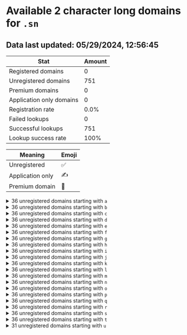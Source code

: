 # Available 2 character long domains for `.sn`

## Data last updated: 05/29/2024, 12:56:45

|Stat|Amount|
|--|--|
|Registered domains|0|
|Unregistered domains|751|
|Premium domains|0|
|Application only domains|0|
|Registration rate|0.0%|
|Failed lookups|0|
|Successful lookups|751|
|Lookup success rate|100%|


|Meaning|Emoji|
|--|--|
|Unregistered|:white_check_mark:|
|Application only|:writing_hand:|
|Premium domain|:gem:|

<details>
<summary>36 unregistered domains starting with <bold><code>a</code></bold></summary>

|Type|Domain|
|--|--|
|:white_check_mark:|`a0.sn`|
|:white_check_mark:|`a1.sn`|
|:white_check_mark:|`a2.sn`|
|:white_check_mark:|`a3.sn`|
|:white_check_mark:|`a4.sn`|
|:white_check_mark:|`a5.sn`|
|:white_check_mark:|`a6.sn`|
|:white_check_mark:|`a7.sn`|
|:white_check_mark:|`a8.sn`|
|:white_check_mark:|`a9.sn`|
|:white_check_mark:|`aa.sn`|
|:white_check_mark:|`ab.sn`|
|:white_check_mark:|`ac.sn`|
|:white_check_mark:|`ad.sn`|
|:white_check_mark:|`ae.sn`|
|:white_check_mark:|`af.sn`|
|:white_check_mark:|`ag.sn`|
|:white_check_mark:|`ah.sn`|
|:white_check_mark:|`ai.sn`|
|:white_check_mark:|`aj.sn`|
|:white_check_mark:|`ak.sn`|
|:white_check_mark:|`al.sn`|
|:white_check_mark:|`am.sn`|
|:white_check_mark:|`an.sn`|
|:white_check_mark:|`ao.sn`|
|:white_check_mark:|`ap.sn`|
|:white_check_mark:|`aq.sn`|
|:white_check_mark:|`ar.sn`|
|:white_check_mark:|`as.sn`|
|:white_check_mark:|`at.sn`|
|:white_check_mark:|`au.sn`|
|:white_check_mark:|`av.sn`|
|:white_check_mark:|`aw.sn`|
|:white_check_mark:|`ax.sn`|
|:white_check_mark:|`ay.sn`|
|:white_check_mark:|`az.sn`|
</details>
<details>
<summary>36 unregistered domains starting with <bold><code>b</code></bold></summary>

|Type|Domain|
|--|--|
|:white_check_mark:|`b0.sn`|
|:white_check_mark:|`b1.sn`|
|:white_check_mark:|`b2.sn`|
|:white_check_mark:|`b3.sn`|
|:white_check_mark:|`b4.sn`|
|:white_check_mark:|`b5.sn`|
|:white_check_mark:|`b6.sn`|
|:white_check_mark:|`b7.sn`|
|:white_check_mark:|`b8.sn`|
|:white_check_mark:|`b9.sn`|
|:white_check_mark:|`ba.sn`|
|:white_check_mark:|`bb.sn`|
|:white_check_mark:|`bc.sn`|
|:white_check_mark:|`bd.sn`|
|:white_check_mark:|`be.sn`|
|:white_check_mark:|`bf.sn`|
|:white_check_mark:|`bg.sn`|
|:white_check_mark:|`bh.sn`|
|:white_check_mark:|`bi.sn`|
|:white_check_mark:|`bj.sn`|
|:white_check_mark:|`bk.sn`|
|:white_check_mark:|`bl.sn`|
|:white_check_mark:|`bm.sn`|
|:white_check_mark:|`bn.sn`|
|:white_check_mark:|`bo.sn`|
|:white_check_mark:|`bp.sn`|
|:white_check_mark:|`bq.sn`|
|:white_check_mark:|`br.sn`|
|:white_check_mark:|`bs.sn`|
|:white_check_mark:|`bt.sn`|
|:white_check_mark:|`bu.sn`|
|:white_check_mark:|`bv.sn`|
|:white_check_mark:|`bw.sn`|
|:white_check_mark:|`bx.sn`|
|:white_check_mark:|`by.sn`|
|:white_check_mark:|`bz.sn`|
</details>
<details>
<summary>36 unregistered domains starting with <bold><code>c</code></bold></summary>

|Type|Domain|
|--|--|
|:white_check_mark:|`c0.sn`|
|:white_check_mark:|`c1.sn`|
|:white_check_mark:|`c2.sn`|
|:white_check_mark:|`c3.sn`|
|:white_check_mark:|`c4.sn`|
|:white_check_mark:|`c5.sn`|
|:white_check_mark:|`c6.sn`|
|:white_check_mark:|`c7.sn`|
|:white_check_mark:|`c8.sn`|
|:white_check_mark:|`c9.sn`|
|:white_check_mark:|`ca.sn`|
|:white_check_mark:|`cb.sn`|
|:white_check_mark:|`cc.sn`|
|:white_check_mark:|`cd.sn`|
|:white_check_mark:|`ce.sn`|
|:white_check_mark:|`cf.sn`|
|:white_check_mark:|`cg.sn`|
|:white_check_mark:|`ch.sn`|
|:white_check_mark:|`ci.sn`|
|:white_check_mark:|`cj.sn`|
|:white_check_mark:|`ck.sn`|
|:white_check_mark:|`cl.sn`|
|:white_check_mark:|`cm.sn`|
|:white_check_mark:|`cn.sn`|
|:white_check_mark:|`co.sn`|
|:white_check_mark:|`cp.sn`|
|:white_check_mark:|`cq.sn`|
|:white_check_mark:|`cr.sn`|
|:white_check_mark:|`cs.sn`|
|:white_check_mark:|`ct.sn`|
|:white_check_mark:|`cu.sn`|
|:white_check_mark:|`cv.sn`|
|:white_check_mark:|`cw.sn`|
|:white_check_mark:|`cx.sn`|
|:white_check_mark:|`cy.sn`|
|:white_check_mark:|`cz.sn`|
</details>
<details>
<summary>36 unregistered domains starting with <bold><code>d</code></bold></summary>

|Type|Domain|
|--|--|
|:white_check_mark:|`d0.sn`|
|:white_check_mark:|`d1.sn`|
|:white_check_mark:|`d2.sn`|
|:white_check_mark:|`d3.sn`|
|:white_check_mark:|`d4.sn`|
|:white_check_mark:|`d5.sn`|
|:white_check_mark:|`d6.sn`|
|:white_check_mark:|`d7.sn`|
|:white_check_mark:|`d8.sn`|
|:white_check_mark:|`d9.sn`|
|:white_check_mark:|`da.sn`|
|:white_check_mark:|`db.sn`|
|:white_check_mark:|`dc.sn`|
|:white_check_mark:|`dd.sn`|
|:white_check_mark:|`de.sn`|
|:white_check_mark:|`df.sn`|
|:white_check_mark:|`dg.sn`|
|:white_check_mark:|`dh.sn`|
|:white_check_mark:|`di.sn`|
|:white_check_mark:|`dj.sn`|
|:white_check_mark:|`dk.sn`|
|:white_check_mark:|`dl.sn`|
|:white_check_mark:|`dm.sn`|
|:white_check_mark:|`dn.sn`|
|:white_check_mark:|`do.sn`|
|:white_check_mark:|`dp.sn`|
|:white_check_mark:|`dq.sn`|
|:white_check_mark:|`dr.sn`|
|:white_check_mark:|`ds.sn`|
|:white_check_mark:|`dt.sn`|
|:white_check_mark:|`du.sn`|
|:white_check_mark:|`dv.sn`|
|:white_check_mark:|`dw.sn`|
|:white_check_mark:|`dx.sn`|
|:white_check_mark:|`dy.sn`|
|:white_check_mark:|`dz.sn`|
</details>
<details>
<summary>36 unregistered domains starting with <bold><code>e</code></bold></summary>

|Type|Domain|
|--|--|
|:white_check_mark:|`e0.sn`|
|:white_check_mark:|`e1.sn`|
|:white_check_mark:|`e2.sn`|
|:white_check_mark:|`e3.sn`|
|:white_check_mark:|`e4.sn`|
|:white_check_mark:|`e5.sn`|
|:white_check_mark:|`e6.sn`|
|:white_check_mark:|`e7.sn`|
|:white_check_mark:|`e8.sn`|
|:white_check_mark:|`e9.sn`|
|:white_check_mark:|`ea.sn`|
|:white_check_mark:|`eb.sn`|
|:white_check_mark:|`ec.sn`|
|:white_check_mark:|`ed.sn`|
|:white_check_mark:|`ee.sn`|
|:white_check_mark:|`ef.sn`|
|:white_check_mark:|`eg.sn`|
|:white_check_mark:|`eh.sn`|
|:white_check_mark:|`ei.sn`|
|:white_check_mark:|`ej.sn`|
|:white_check_mark:|`ek.sn`|
|:white_check_mark:|`el.sn`|
|:white_check_mark:|`em.sn`|
|:white_check_mark:|`en.sn`|
|:white_check_mark:|`eo.sn`|
|:white_check_mark:|`ep.sn`|
|:white_check_mark:|`eq.sn`|
|:white_check_mark:|`er.sn`|
|:white_check_mark:|`es.sn`|
|:white_check_mark:|`et.sn`|
|:white_check_mark:|`eu.sn`|
|:white_check_mark:|`ev.sn`|
|:white_check_mark:|`ew.sn`|
|:white_check_mark:|`ex.sn`|
|:white_check_mark:|`ey.sn`|
|:white_check_mark:|`ez.sn`|
</details>
<details>
<summary>36 unregistered domains starting with <bold><code>f</code></bold></summary>

|Type|Domain|
|--|--|
|:white_check_mark:|`f0.sn`|
|:white_check_mark:|`f1.sn`|
|:white_check_mark:|`f2.sn`|
|:white_check_mark:|`f3.sn`|
|:white_check_mark:|`f4.sn`|
|:white_check_mark:|`f5.sn`|
|:white_check_mark:|`f6.sn`|
|:white_check_mark:|`f7.sn`|
|:white_check_mark:|`f8.sn`|
|:white_check_mark:|`f9.sn`|
|:white_check_mark:|`fa.sn`|
|:white_check_mark:|`fb.sn`|
|:white_check_mark:|`fc.sn`|
|:white_check_mark:|`fd.sn`|
|:white_check_mark:|`fe.sn`|
|:white_check_mark:|`ff.sn`|
|:white_check_mark:|`fg.sn`|
|:white_check_mark:|`fh.sn`|
|:white_check_mark:|`fi.sn`|
|:white_check_mark:|`fj.sn`|
|:white_check_mark:|`fk.sn`|
|:white_check_mark:|`fl.sn`|
|:white_check_mark:|`fm.sn`|
|:white_check_mark:|`fn.sn`|
|:white_check_mark:|`fo.sn`|
|:white_check_mark:|`fp.sn`|
|:white_check_mark:|`fq.sn`|
|:white_check_mark:|`fr.sn`|
|:white_check_mark:|`fs.sn`|
|:white_check_mark:|`ft.sn`|
|:white_check_mark:|`fu.sn`|
|:white_check_mark:|`fv.sn`|
|:white_check_mark:|`fw.sn`|
|:white_check_mark:|`fx.sn`|
|:white_check_mark:|`fy.sn`|
|:white_check_mark:|`fz.sn`|
</details>
<details>
<summary>36 unregistered domains starting with <bold><code>g</code></bold></summary>

|Type|Domain|
|--|--|
|:white_check_mark:|`g0.sn`|
|:white_check_mark:|`g1.sn`|
|:white_check_mark:|`g2.sn`|
|:white_check_mark:|`g3.sn`|
|:white_check_mark:|`g4.sn`|
|:white_check_mark:|`g5.sn`|
|:white_check_mark:|`g6.sn`|
|:white_check_mark:|`g7.sn`|
|:white_check_mark:|`g8.sn`|
|:white_check_mark:|`g9.sn`|
|:white_check_mark:|`ga.sn`|
|:white_check_mark:|`gb.sn`|
|:white_check_mark:|`gc.sn`|
|:white_check_mark:|`gd.sn`|
|:white_check_mark:|`ge.sn`|
|:white_check_mark:|`gf.sn`|
|:white_check_mark:|`gg.sn`|
|:white_check_mark:|`gh.sn`|
|:white_check_mark:|`gi.sn`|
|:white_check_mark:|`gj.sn`|
|:white_check_mark:|`gk.sn`|
|:white_check_mark:|`gl.sn`|
|:white_check_mark:|`gm.sn`|
|:white_check_mark:|`gn.sn`|
|:white_check_mark:|`go.sn`|
|:white_check_mark:|`gp.sn`|
|:white_check_mark:|`gq.sn`|
|:white_check_mark:|`gr.sn`|
|:white_check_mark:|`gs.sn`|
|:white_check_mark:|`gt.sn`|
|:white_check_mark:|`gu.sn`|
|:white_check_mark:|`gv.sn`|
|:white_check_mark:|`gw.sn`|
|:white_check_mark:|`gx.sn`|
|:white_check_mark:|`gy.sn`|
|:white_check_mark:|`gz.sn`|
</details>
<details>
<summary>36 unregistered domains starting with <bold><code>h</code></bold></summary>

|Type|Domain|
|--|--|
|:white_check_mark:|`h0.sn`|
|:white_check_mark:|`h1.sn`|
|:white_check_mark:|`h2.sn`|
|:white_check_mark:|`h3.sn`|
|:white_check_mark:|`h4.sn`|
|:white_check_mark:|`h5.sn`|
|:white_check_mark:|`h6.sn`|
|:white_check_mark:|`h7.sn`|
|:white_check_mark:|`h8.sn`|
|:white_check_mark:|`h9.sn`|
|:white_check_mark:|`ha.sn`|
|:white_check_mark:|`hb.sn`|
|:white_check_mark:|`hc.sn`|
|:white_check_mark:|`hd.sn`|
|:white_check_mark:|`he.sn`|
|:white_check_mark:|`hf.sn`|
|:white_check_mark:|`hg.sn`|
|:white_check_mark:|`hh.sn`|
|:white_check_mark:|`hi.sn`|
|:white_check_mark:|`hj.sn`|
|:white_check_mark:|`hk.sn`|
|:white_check_mark:|`hl.sn`|
|:white_check_mark:|`hm.sn`|
|:white_check_mark:|`hn.sn`|
|:white_check_mark:|`ho.sn`|
|:white_check_mark:|`hp.sn`|
|:white_check_mark:|`hq.sn`|
|:white_check_mark:|`hr.sn`|
|:white_check_mark:|`hs.sn`|
|:white_check_mark:|`ht.sn`|
|:white_check_mark:|`hu.sn`|
|:white_check_mark:|`hv.sn`|
|:white_check_mark:|`hw.sn`|
|:white_check_mark:|`hx.sn`|
|:white_check_mark:|`hy.sn`|
|:white_check_mark:|`hz.sn`|
</details>
<details>
<summary>36 unregistered domains starting with <bold><code>i</code></bold></summary>

|Type|Domain|
|--|--|
|:white_check_mark:|`i0.sn`|
|:white_check_mark:|`i1.sn`|
|:white_check_mark:|`i2.sn`|
|:white_check_mark:|`i3.sn`|
|:white_check_mark:|`i4.sn`|
|:white_check_mark:|`i5.sn`|
|:white_check_mark:|`i6.sn`|
|:white_check_mark:|`i7.sn`|
|:white_check_mark:|`i8.sn`|
|:white_check_mark:|`i9.sn`|
|:white_check_mark:|`ia.sn`|
|:white_check_mark:|`ib.sn`|
|:white_check_mark:|`ic.sn`|
|:white_check_mark:|`id.sn`|
|:white_check_mark:|`ie.sn`|
|:white_check_mark:|`if.sn`|
|:white_check_mark:|`ig.sn`|
|:white_check_mark:|`ih.sn`|
|:white_check_mark:|`ii.sn`|
|:white_check_mark:|`ij.sn`|
|:white_check_mark:|`ik.sn`|
|:white_check_mark:|`il.sn`|
|:white_check_mark:|`im.sn`|
|:white_check_mark:|`in.sn`|
|:white_check_mark:|`io.sn`|
|:white_check_mark:|`ip.sn`|
|:white_check_mark:|`iq.sn`|
|:white_check_mark:|`ir.sn`|
|:white_check_mark:|`is.sn`|
|:white_check_mark:|`it.sn`|
|:white_check_mark:|`iu.sn`|
|:white_check_mark:|`iv.sn`|
|:white_check_mark:|`iw.sn`|
|:white_check_mark:|`ix.sn`|
|:white_check_mark:|`iy.sn`|
|:white_check_mark:|`iz.sn`|
</details>
<details>
<summary>36 unregistered domains starting with <bold><code>j</code></bold></summary>

|Type|Domain|
|--|--|
|:white_check_mark:|`j0.sn`|
|:white_check_mark:|`j1.sn`|
|:white_check_mark:|`j2.sn`|
|:white_check_mark:|`j3.sn`|
|:white_check_mark:|`j4.sn`|
|:white_check_mark:|`j5.sn`|
|:white_check_mark:|`j6.sn`|
|:white_check_mark:|`j7.sn`|
|:white_check_mark:|`j8.sn`|
|:white_check_mark:|`j9.sn`|
|:white_check_mark:|`ja.sn`|
|:white_check_mark:|`jb.sn`|
|:white_check_mark:|`jc.sn`|
|:white_check_mark:|`jd.sn`|
|:white_check_mark:|`je.sn`|
|:white_check_mark:|`jf.sn`|
|:white_check_mark:|`jg.sn`|
|:white_check_mark:|`jh.sn`|
|:white_check_mark:|`ji.sn`|
|:white_check_mark:|`jj.sn`|
|:white_check_mark:|`jk.sn`|
|:white_check_mark:|`jl.sn`|
|:white_check_mark:|`jm.sn`|
|:white_check_mark:|`jn.sn`|
|:white_check_mark:|`jo.sn`|
|:white_check_mark:|`jp.sn`|
|:white_check_mark:|`jq.sn`|
|:white_check_mark:|`jr.sn`|
|:white_check_mark:|`js.sn`|
|:white_check_mark:|`jt.sn`|
|:white_check_mark:|`ju.sn`|
|:white_check_mark:|`jv.sn`|
|:white_check_mark:|`jw.sn`|
|:white_check_mark:|`jx.sn`|
|:white_check_mark:|`jy.sn`|
|:white_check_mark:|`jz.sn`|
</details>
<details>
<summary>36 unregistered domains starting with <bold><code>k</code></bold></summary>

|Type|Domain|
|--|--|
|:white_check_mark:|`k0.sn`|
|:white_check_mark:|`k1.sn`|
|:white_check_mark:|`k2.sn`|
|:white_check_mark:|`k3.sn`|
|:white_check_mark:|`k4.sn`|
|:white_check_mark:|`k5.sn`|
|:white_check_mark:|`k6.sn`|
|:white_check_mark:|`k7.sn`|
|:white_check_mark:|`k8.sn`|
|:white_check_mark:|`k9.sn`|
|:white_check_mark:|`ka.sn`|
|:white_check_mark:|`kb.sn`|
|:white_check_mark:|`kc.sn`|
|:white_check_mark:|`kd.sn`|
|:white_check_mark:|`ke.sn`|
|:white_check_mark:|`kf.sn`|
|:white_check_mark:|`kg.sn`|
|:white_check_mark:|`kh.sn`|
|:white_check_mark:|`ki.sn`|
|:white_check_mark:|`kj.sn`|
|:white_check_mark:|`kk.sn`|
|:white_check_mark:|`kl.sn`|
|:white_check_mark:|`km.sn`|
|:white_check_mark:|`kn.sn`|
|:white_check_mark:|`ko.sn`|
|:white_check_mark:|`kp.sn`|
|:white_check_mark:|`kq.sn`|
|:white_check_mark:|`kr.sn`|
|:white_check_mark:|`ks.sn`|
|:white_check_mark:|`kt.sn`|
|:white_check_mark:|`ku.sn`|
|:white_check_mark:|`kv.sn`|
|:white_check_mark:|`kw.sn`|
|:white_check_mark:|`kx.sn`|
|:white_check_mark:|`ky.sn`|
|:white_check_mark:|`kz.sn`|
</details>
<details>
<summary>36 unregistered domains starting with <bold><code>l</code></bold></summary>

|Type|Domain|
|--|--|
|:white_check_mark:|`l0.sn`|
|:white_check_mark:|`l1.sn`|
|:white_check_mark:|`l2.sn`|
|:white_check_mark:|`l3.sn`|
|:white_check_mark:|`l4.sn`|
|:white_check_mark:|`l5.sn`|
|:white_check_mark:|`l6.sn`|
|:white_check_mark:|`l7.sn`|
|:white_check_mark:|`l8.sn`|
|:white_check_mark:|`l9.sn`|
|:white_check_mark:|`la.sn`|
|:white_check_mark:|`lb.sn`|
|:white_check_mark:|`lc.sn`|
|:white_check_mark:|`ld.sn`|
|:white_check_mark:|`le.sn`|
|:white_check_mark:|`lf.sn`|
|:white_check_mark:|`lg.sn`|
|:white_check_mark:|`lh.sn`|
|:white_check_mark:|`li.sn`|
|:white_check_mark:|`lj.sn`|
|:white_check_mark:|`lk.sn`|
|:white_check_mark:|`ll.sn`|
|:white_check_mark:|`lm.sn`|
|:white_check_mark:|`ln.sn`|
|:white_check_mark:|`lo.sn`|
|:white_check_mark:|`lp.sn`|
|:white_check_mark:|`lq.sn`|
|:white_check_mark:|`lr.sn`|
|:white_check_mark:|`ls.sn`|
|:white_check_mark:|`lt.sn`|
|:white_check_mark:|`lu.sn`|
|:white_check_mark:|`lv.sn`|
|:white_check_mark:|`lw.sn`|
|:white_check_mark:|`lx.sn`|
|:white_check_mark:|`ly.sn`|
|:white_check_mark:|`lz.sn`|
</details>
<details>
<summary>36 unregistered domains starting with <bold><code>m</code></bold></summary>

|Type|Domain|
|--|--|
|:white_check_mark:|`m0.sn`|
|:white_check_mark:|`m1.sn`|
|:white_check_mark:|`m2.sn`|
|:white_check_mark:|`m3.sn`|
|:white_check_mark:|`m4.sn`|
|:white_check_mark:|`m5.sn`|
|:white_check_mark:|`m6.sn`|
|:white_check_mark:|`m7.sn`|
|:white_check_mark:|`m8.sn`|
|:white_check_mark:|`m9.sn`|
|:white_check_mark:|`ma.sn`|
|:white_check_mark:|`mb.sn`|
|:white_check_mark:|`mc.sn`|
|:white_check_mark:|`md.sn`|
|:white_check_mark:|`me.sn`|
|:white_check_mark:|`mf.sn`|
|:white_check_mark:|`mg.sn`|
|:white_check_mark:|`mh.sn`|
|:white_check_mark:|`mi.sn`|
|:white_check_mark:|`mj.sn`|
|:white_check_mark:|`mk.sn`|
|:white_check_mark:|`ml.sn`|
|:white_check_mark:|`mm.sn`|
|:white_check_mark:|`mn.sn`|
|:white_check_mark:|`mo.sn`|
|:white_check_mark:|`mp.sn`|
|:white_check_mark:|`mq.sn`|
|:white_check_mark:|`mr.sn`|
|:white_check_mark:|`ms.sn`|
|:white_check_mark:|`mt.sn`|
|:white_check_mark:|`mu.sn`|
|:white_check_mark:|`mv.sn`|
|:white_check_mark:|`mw.sn`|
|:white_check_mark:|`mx.sn`|
|:white_check_mark:|`my.sn`|
|:white_check_mark:|`mz.sn`|
</details>
<details>
<summary>36 unregistered domains starting with <bold><code>n</code></bold></summary>

|Type|Domain|
|--|--|
|:white_check_mark:|`n0.sn`|
|:white_check_mark:|`n1.sn`|
|:white_check_mark:|`n2.sn`|
|:white_check_mark:|`n3.sn`|
|:white_check_mark:|`n4.sn`|
|:white_check_mark:|`n5.sn`|
|:white_check_mark:|`n6.sn`|
|:white_check_mark:|`n7.sn`|
|:white_check_mark:|`n8.sn`|
|:white_check_mark:|`n9.sn`|
|:white_check_mark:|`na.sn`|
|:white_check_mark:|`nb.sn`|
|:white_check_mark:|`nc.sn`|
|:white_check_mark:|`nd.sn`|
|:white_check_mark:|`ne.sn`|
|:white_check_mark:|`nf.sn`|
|:white_check_mark:|`ng.sn`|
|:white_check_mark:|`nh.sn`|
|:white_check_mark:|`ni.sn`|
|:white_check_mark:|`nj.sn`|
|:white_check_mark:|`nk.sn`|
|:white_check_mark:|`nl.sn`|
|:white_check_mark:|`nm.sn`|
|:white_check_mark:|`nn.sn`|
|:white_check_mark:|`no.sn`|
|:white_check_mark:|`np.sn`|
|:white_check_mark:|`nq.sn`|
|:white_check_mark:|`nr.sn`|
|:white_check_mark:|`ns.sn`|
|:white_check_mark:|`nt.sn`|
|:white_check_mark:|`nu.sn`|
|:white_check_mark:|`nv.sn`|
|:white_check_mark:|`nw.sn`|
|:white_check_mark:|`nx.sn`|
|:white_check_mark:|`ny.sn`|
|:white_check_mark:|`nz.sn`|
</details>
<details>
<summary>36 unregistered domains starting with <bold><code>o</code></bold></summary>

|Type|Domain|
|--|--|
|:white_check_mark:|`o0.sn`|
|:white_check_mark:|`o1.sn`|
|:white_check_mark:|`o2.sn`|
|:white_check_mark:|`o3.sn`|
|:white_check_mark:|`o4.sn`|
|:white_check_mark:|`o5.sn`|
|:white_check_mark:|`o6.sn`|
|:white_check_mark:|`o7.sn`|
|:white_check_mark:|`o8.sn`|
|:white_check_mark:|`o9.sn`|
|:white_check_mark:|`oa.sn`|
|:white_check_mark:|`ob.sn`|
|:white_check_mark:|`oc.sn`|
|:white_check_mark:|`od.sn`|
|:white_check_mark:|`oe.sn`|
|:white_check_mark:|`of.sn`|
|:white_check_mark:|`og.sn`|
|:white_check_mark:|`oh.sn`|
|:white_check_mark:|`oi.sn`|
|:white_check_mark:|`oj.sn`|
|:white_check_mark:|`ok.sn`|
|:white_check_mark:|`ol.sn`|
|:white_check_mark:|`om.sn`|
|:white_check_mark:|`on.sn`|
|:white_check_mark:|`oo.sn`|
|:white_check_mark:|`op.sn`|
|:white_check_mark:|`oq.sn`|
|:white_check_mark:|`or.sn`|
|:white_check_mark:|`os.sn`|
|:white_check_mark:|`ot.sn`|
|:white_check_mark:|`ou.sn`|
|:white_check_mark:|`ov.sn`|
|:white_check_mark:|`ow.sn`|
|:white_check_mark:|`ox.sn`|
|:white_check_mark:|`oy.sn`|
|:white_check_mark:|`oz.sn`|
</details>
<details>
<summary>36 unregistered domains starting with <bold><code>p</code></bold></summary>

|Type|Domain|
|--|--|
|:white_check_mark:|`p0.sn`|
|:white_check_mark:|`p1.sn`|
|:white_check_mark:|`p2.sn`|
|:white_check_mark:|`p3.sn`|
|:white_check_mark:|`p4.sn`|
|:white_check_mark:|`p5.sn`|
|:white_check_mark:|`p6.sn`|
|:white_check_mark:|`p7.sn`|
|:white_check_mark:|`p8.sn`|
|:white_check_mark:|`p9.sn`|
|:white_check_mark:|`pa.sn`|
|:white_check_mark:|`pb.sn`|
|:white_check_mark:|`pc.sn`|
|:white_check_mark:|`pd.sn`|
|:white_check_mark:|`pe.sn`|
|:white_check_mark:|`pf.sn`|
|:white_check_mark:|`pg.sn`|
|:white_check_mark:|`ph.sn`|
|:white_check_mark:|`pi.sn`|
|:white_check_mark:|`pj.sn`|
|:white_check_mark:|`pk.sn`|
|:white_check_mark:|`pl.sn`|
|:white_check_mark:|`pm.sn`|
|:white_check_mark:|`pn.sn`|
|:white_check_mark:|`po.sn`|
|:white_check_mark:|`pp.sn`|
|:white_check_mark:|`pq.sn`|
|:white_check_mark:|`pr.sn`|
|:white_check_mark:|`ps.sn`|
|:white_check_mark:|`pt.sn`|
|:white_check_mark:|`pu.sn`|
|:white_check_mark:|`pv.sn`|
|:white_check_mark:|`pw.sn`|
|:white_check_mark:|`px.sn`|
|:white_check_mark:|`py.sn`|
|:white_check_mark:|`pz.sn`|
</details>
<details>
<summary>36 unregistered domains starting with <bold><code>q</code></bold></summary>

|Type|Domain|
|--|--|
|:white_check_mark:|`q0.sn`|
|:white_check_mark:|`q1.sn`|
|:white_check_mark:|`q2.sn`|
|:white_check_mark:|`q3.sn`|
|:white_check_mark:|`q4.sn`|
|:white_check_mark:|`q5.sn`|
|:white_check_mark:|`q6.sn`|
|:white_check_mark:|`q7.sn`|
|:white_check_mark:|`q8.sn`|
|:white_check_mark:|`q9.sn`|
|:white_check_mark:|`qa.sn`|
|:white_check_mark:|`qb.sn`|
|:white_check_mark:|`qc.sn`|
|:white_check_mark:|`qd.sn`|
|:white_check_mark:|`qe.sn`|
|:white_check_mark:|`qf.sn`|
|:white_check_mark:|`qg.sn`|
|:white_check_mark:|`qh.sn`|
|:white_check_mark:|`qi.sn`|
|:white_check_mark:|`qj.sn`|
|:white_check_mark:|`qk.sn`|
|:white_check_mark:|`ql.sn`|
|:white_check_mark:|`qm.sn`|
|:white_check_mark:|`qn.sn`|
|:white_check_mark:|`qo.sn`|
|:white_check_mark:|`qp.sn`|
|:white_check_mark:|`qq.sn`|
|:white_check_mark:|`qr.sn`|
|:white_check_mark:|`qs.sn`|
|:white_check_mark:|`qt.sn`|
|:white_check_mark:|`qu.sn`|
|:white_check_mark:|`qv.sn`|
|:white_check_mark:|`qw.sn`|
|:white_check_mark:|`qx.sn`|
|:white_check_mark:|`qy.sn`|
|:white_check_mark:|`qz.sn`|
</details>
<details>
<summary>36 unregistered domains starting with <bold><code>r</code></bold></summary>

|Type|Domain|
|--|--|
|:white_check_mark:|`r0.sn`|
|:white_check_mark:|`r1.sn`|
|:white_check_mark:|`r2.sn`|
|:white_check_mark:|`r3.sn`|
|:white_check_mark:|`r4.sn`|
|:white_check_mark:|`r5.sn`|
|:white_check_mark:|`r6.sn`|
|:white_check_mark:|`r7.sn`|
|:white_check_mark:|`r8.sn`|
|:white_check_mark:|`r9.sn`|
|:white_check_mark:|`ra.sn`|
|:white_check_mark:|`rb.sn`|
|:white_check_mark:|`rc.sn`|
|:white_check_mark:|`rd.sn`|
|:white_check_mark:|`re.sn`|
|:white_check_mark:|`rf.sn`|
|:white_check_mark:|`rg.sn`|
|:white_check_mark:|`rh.sn`|
|:white_check_mark:|`ri.sn`|
|:white_check_mark:|`rj.sn`|
|:white_check_mark:|`rk.sn`|
|:white_check_mark:|`rl.sn`|
|:white_check_mark:|`rm.sn`|
|:white_check_mark:|`rn.sn`|
|:white_check_mark:|`ro.sn`|
|:white_check_mark:|`rp.sn`|
|:white_check_mark:|`rq.sn`|
|:white_check_mark:|`rr.sn`|
|:white_check_mark:|`rs.sn`|
|:white_check_mark:|`rt.sn`|
|:white_check_mark:|`ru.sn`|
|:white_check_mark:|`rv.sn`|
|:white_check_mark:|`rw.sn`|
|:white_check_mark:|`rx.sn`|
|:white_check_mark:|`ry.sn`|
|:white_check_mark:|`rz.sn`|
</details>
<details>
<summary>36 unregistered domains starting with <bold><code>s</code></bold></summary>

|Type|Domain|
|--|--|
|:white_check_mark:|`s0.sn`|
|:white_check_mark:|`s1.sn`|
|:white_check_mark:|`s2.sn`|
|:white_check_mark:|`s3.sn`|
|:white_check_mark:|`s4.sn`|
|:white_check_mark:|`s5.sn`|
|:white_check_mark:|`s6.sn`|
|:white_check_mark:|`s7.sn`|
|:white_check_mark:|`s8.sn`|
|:white_check_mark:|`s9.sn`|
|:white_check_mark:|`sa.sn`|
|:white_check_mark:|`sb.sn`|
|:white_check_mark:|`sc.sn`|
|:white_check_mark:|`sd.sn`|
|:white_check_mark:|`se.sn`|
|:white_check_mark:|`sf.sn`|
|:white_check_mark:|`sg.sn`|
|:white_check_mark:|`sh.sn`|
|:white_check_mark:|`si.sn`|
|:white_check_mark:|`sj.sn`|
|:white_check_mark:|`sk.sn`|
|:white_check_mark:|`sl.sn`|
|:white_check_mark:|`sm.sn`|
|:white_check_mark:|`sn.sn`|
|:white_check_mark:|`so.sn`|
|:white_check_mark:|`sp.sn`|
|:white_check_mark:|`sq.sn`|
|:white_check_mark:|`sr.sn`|
|:white_check_mark:|`ss.sn`|
|:white_check_mark:|`st.sn`|
|:white_check_mark:|`su.sn`|
|:white_check_mark:|`sv.sn`|
|:white_check_mark:|`sw.sn`|
|:white_check_mark:|`sx.sn`|
|:white_check_mark:|`sy.sn`|
|:white_check_mark:|`sz.sn`|
</details>
<details>
<summary>36 unregistered domains starting with <bold><code>t</code></bold></summary>

|Type|Domain|
|--|--|
|:white_check_mark:|`t0.sn`|
|:white_check_mark:|`t1.sn`|
|:white_check_mark:|`t2.sn`|
|:white_check_mark:|`t3.sn`|
|:white_check_mark:|`t4.sn`|
|:white_check_mark:|`t5.sn`|
|:white_check_mark:|`t6.sn`|
|:white_check_mark:|`t7.sn`|
|:white_check_mark:|`t8.sn`|
|:white_check_mark:|`t9.sn`|
|:white_check_mark:|`ta.sn`|
|:white_check_mark:|`tb.sn`|
|:white_check_mark:|`tc.sn`|
|:white_check_mark:|`td.sn`|
|:white_check_mark:|`te.sn`|
|:white_check_mark:|`tf.sn`|
|:white_check_mark:|`tg.sn`|
|:white_check_mark:|`th.sn`|
|:white_check_mark:|`ti.sn`|
|:white_check_mark:|`tj.sn`|
|:white_check_mark:|`tk.sn`|
|:white_check_mark:|`tl.sn`|
|:white_check_mark:|`tm.sn`|
|:white_check_mark:|`tn.sn`|
|:white_check_mark:|`to.sn`|
|:white_check_mark:|`tp.sn`|
|:white_check_mark:|`tq.sn`|
|:white_check_mark:|`tr.sn`|
|:white_check_mark:|`ts.sn`|
|:white_check_mark:|`tt.sn`|
|:white_check_mark:|`tu.sn`|
|:white_check_mark:|`tv.sn`|
|:white_check_mark:|`tw.sn`|
|:white_check_mark:|`tx.sn`|
|:white_check_mark:|`ty.sn`|
|:white_check_mark:|`tz.sn`|
</details>
<details>
<summary>31 unregistered domains starting with <bold><code>u</code></bold></summary>

|Type|Domain|
|--|--|
|:white_check_mark:|`u0.sn`|
|:white_check_mark:|`u1.sn`|
|:white_check_mark:|`u2.sn`|
|:white_check_mark:|`u3.sn`|
|:white_check_mark:|`u4.sn`|
|:white_check_mark:|`ua.sn`|
|:white_check_mark:|`ub.sn`|
|:white_check_mark:|`uc.sn`|
|:white_check_mark:|`ud.sn`|
|:white_check_mark:|`ue.sn`|
|:white_check_mark:|`uf.sn`|
|:white_check_mark:|`ug.sn`|
|:white_check_mark:|`uh.sn`|
|:white_check_mark:|`ui.sn`|
|:white_check_mark:|`uj.sn`|
|:white_check_mark:|`uk.sn`|
|:white_check_mark:|`ul.sn`|
|:white_check_mark:|`um.sn`|
|:white_check_mark:|`un.sn`|
|:white_check_mark:|`uo.sn`|
|:white_check_mark:|`up.sn`|
|:white_check_mark:|`uq.sn`|
|:white_check_mark:|`ur.sn`|
|:white_check_mark:|`us.sn`|
|:white_check_mark:|`ut.sn`|
|:white_check_mark:|`uu.sn`|
|:white_check_mark:|`uv.sn`|
|:white_check_mark:|`uw.sn`|
|:white_check_mark:|`ux.sn`|
|:white_check_mark:|`uy.sn`|
|:white_check_mark:|`uz.sn`|
</details>